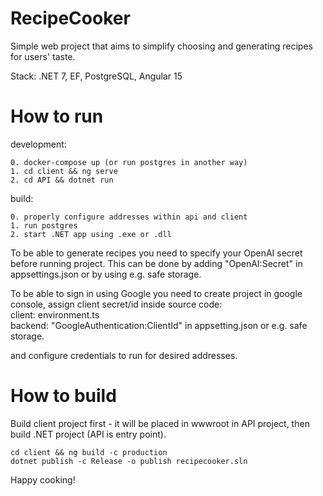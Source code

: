 # RecipeCooker

Simple web project that aims to simplify choosing and generating recipes for users' taste.

Stack: .NET 7, EF, PostgreSQL, Angular 15

# How to run

development:

```
0. docker-compose up (or run postgres in another way)
1. cd client && ng serve
2. cd API && dotnet run

```

build:

```
0. properly configure addresses within api and client
1. run postgres
2. start .NET app using .exe or .dll
```

To be able to generate recipes you need to specify your OpenAI secret before running project. This can be done by adding "OpenAI:Secret" in appsettings.json or by using e.g. safe storage.

To be able to sign in using Google you need to create project in google console, assign client secret/id inside source code:\
client: environment.ts\
backend: "GoogleAuthentication:ClientId" in appsetting.json or e.g. safe storage.

and configure credentials to run for desired addresses.

# How to build

Build client project first - it will be placed in wwwroot in API project, then build .NET project (API is entry point).

```
cd client && ng build -c production
dotnet publish -c Release -o publish recipecooker.sln
```

Happy cooking!

